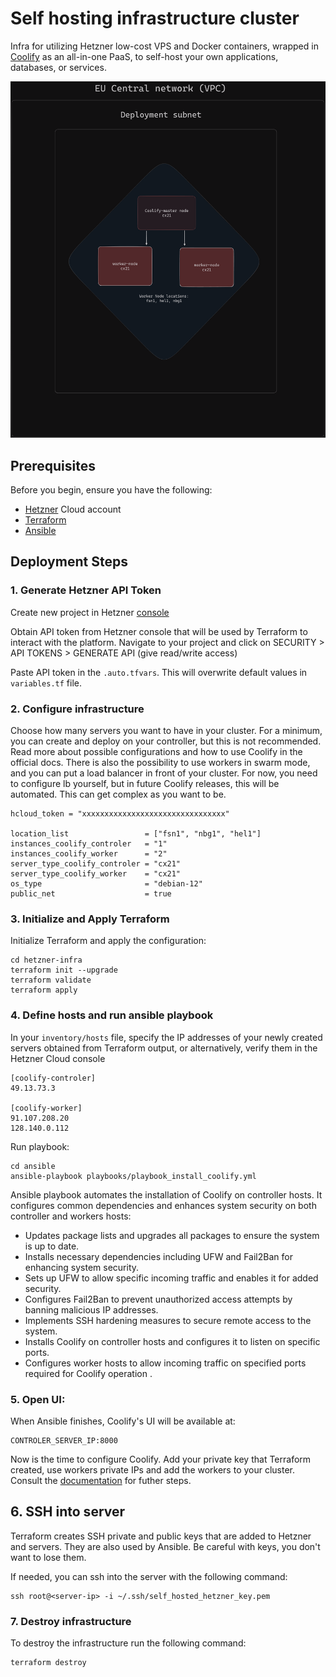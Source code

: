 # Self hosting infrastructure cluster

Infra for utilizing Hetzner low-cost VPS and Docker containers, wrapped in [Coolify](https://coolify.io) as an all-in-one PaaS, to self-host your own applications, databases, or services.

<p align="center">
  <img src="public/01_infra-diagram.png" width="600" alt="Infrastructure Diagram">
</p>


## Prerequisites

Before you begin, ensure you have the following:

- [Hetzner](https://hetzner.cloud/?ref=Ix9xCKNxJriM) Cloud account
- [Terraform](https://www.terraform.io/downloads.html)
- [Ansible](https://docs.ansible.com/ansible/latest/installation_guide/intro_installation.html)
 
## Deployment Steps

### 1. Generate Hetzner API Token

Create new project in Hetzner [console](https://console.hetzner.cloud/projects)

Obtain API token from Hetzner console that will be used by Terraform to interact with the platform. 
Navigate to your project and click on SECURITY > API TOKENS > GENERATE API (give read/write access)

Paste API token in the  `.auto.tfvars`. This will overwrite default values in `variables.tf` file.

### 2. Configure infrastructure

Choose how many servers you want to have in your cluster. For a minimum, you can create and deploy on your controller, but this is not recommended. Read more about possible configurations and how to use Coolify in the official docs. There is also the possibility to use workers in swarm mode, and you can put a load balancer in front of your cluster. For now, you need to configure lb yourself, but in future Coolify releases, this will be automated. This can get complex as you want to be.

```shell
hcloud_token = "xxxxxxxxxxxxxxxxxxxxxxxxxxxxxxxx"

location_list                 = ["fsn1", "nbg1", "hel1"]
instances_coolify_controler   = "1"
instances_coolify_worker      = "2"
server_type_coolify_controler = "cx21"
server_type_coolify_worker    = "cx21"
os_type                       = "debian-12"
public_net                    = true
```

### 3. Initialize and Apply Terraform

Initialize Terraform and apply the configuration:

```shell
cd hetzner-infra
terraform init --upgrade
terraform validate
terraform apply
```

### 4. Define hosts and run ansible playbook

In your `inventory/hosts` file, specify the IP addresses of your newly created servers obtained from Terraform output, or alternatively, verify them in the Hetzner Cloud console

```shell
[coolify-controler]
49.13.73.3

[coolify-worker]
91.107.208.20
128.140.0.112
```

Run playbook:
```shell
cd ansible
ansible-playbook playbooks/playbook_install_coolify.yml 
```
Ansible playbook automates the installation of Coolify on controller hosts. It configures common dependencies and enhances system security on both controller and workers hosts:

- Updates package lists and upgrades all packages to ensure the system is up to date.
- Installs necessary dependencies including UFW and Fail2Ban for enhancing system security.
- Sets up UFW to allow specific incoming traffic and enables it for added security.
- Configures Fail2Ban to prevent unauthorized access attempts by banning malicious IP addresses.
- Implements SSH hardening measures to secure remote access to the system.
- Installs Coolify on controller hosts and configures it to listen on specific ports.
- Configures worker hosts to allow incoming traffic on specified ports required for Coolify operation
.
### 5. Open UI:

When Ansible finishes, Coolify's UI will be available at: 

```shell
CONTROLER_SERVER_IP:8000
```

Now is the time to configure Coolify. Add your private key that Terraform created, use workers private IPs and add the workers to your cluster. Consult the [documentation](https://coolify.io/docs/) for futher steps. 

## 6. SSH into server

Terraform creates SSH private and public keys that are added to Hetzner and servers. They are also used by Ansible. Be careful with keys, you don't want to lose them.

If needed, you can ssh into the server with the following command:

```shell
ssh root@<server-ip> -i ~/.ssh/self_hosted_hetzner_key.pem
```

### 7. Destroy infrastructure

To destroy the infrastructure run the following command:

```shell
terraform destroy
```
